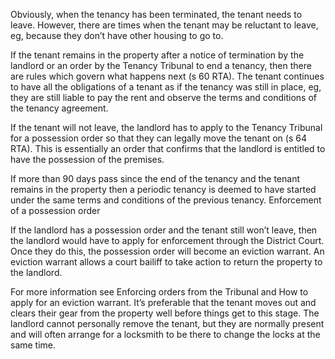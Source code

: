 

Obviously, when the tenancy has been terminated, the tenant needs to leave. However, there are times when the tenant may be reluctant to leave, eg, because they don’t have other housing to go to.

If the tenant remains in the property after a notice of termination by the landlord or an order by the Tenancy Tribunal to end a tenancy, then there are rules which govern what happens next (s 60 RTA). The tenant continues to have all the obligations of a tenant as if the tenancy was still in place, eg, they are still liable to pay the rent and observe the terms and conditions of the tenancy agreement.

If the tenant will not leave, the landlord has to apply to the Tenancy Tribunal for a possession order so that they can legally move the tenant on (s 64 RTA). This is essentially an order that confirms that the landlord is entitled to have the possession of the premises.

If more than 90 days pass since the end of the tenancy and the tenant remains in the property then a periodic tenancy is deemed to have started under the same terms and conditions of the previous tenancy.
Enforcement of a possession order

If the landlord has a possession order and the tenant still won’t leave, then the landlord would have to apply for enforcement through the District Court. Once they do this, the possession order will become an eviction warrant.
An eviction warrant allows a court bailiff to take action to return the property to the landlord.

For more information see Enforcing orders from the Tribunal and How to apply for an eviction warrant. It’s preferable that the tenant moves out and clears their gear from the property well before things get to this stage.
The landlord cannot personally remove the tenant, but they are normally present and will often arrange for a locksmith to be there to change the locks at the same time.
